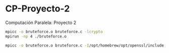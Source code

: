 # CP-Proyecto-2
 Computación Paralela: Proyecto 2

``` bash
mpicc -o bruteforce.o bruteforce.c -lcrypto
mpirun -np 4 ./bruteforce.o 
```


``` bash
mpicc -o bruteforce.o bruteforce.c -I/opt/homebrew/opt/openssl/include -L/opt/homebrew/opt/openssl/lib -lcrypto
```

